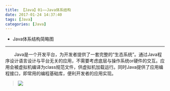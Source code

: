```yaml
---
title: 【Java】01——Java体系结构
date: 2017-01-24 14:37:40
tags: [Java]
categories: [Java]
---
```

- Java体系结构简略图
<!-- more -->

--------------------------------

    
&emsp;&emsp;Java是一个开发平台，为开发者提供了一套完整的“生态系统”。通过Java程序设计语言设计与平台无关的应用，不需要考虑底层与操作系统or硬件的交互。应用会被虚拟机编译为class规范文件，供虚拟机加载运行。同时Java提供了应用编程接口，即常用的编程基础库，便利开发者的应用实现。
<br/>

>  ![](/images/java_architecture.jpg)
